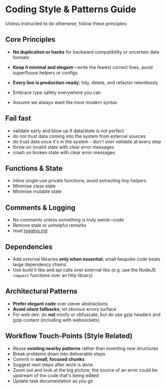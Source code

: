 # Coding Style & Patterns Guide

Unless instructed to do otherwise, follow these principles:

## Core Principles
- **No duplication or hacks** for backward compatibility or uncertain data formats
- **Keep it minimal and elegant**—write the fewest correct lines, avoid superfluous helpers or configs
- **Every line is production‑ready**; tidy, delete, and refactor relentlessly

- Embrace type safety everywhere you can
- Assume we always want the most modern syntax

## Fail fast
- validate early and blow up if data/state is not perfect
- do not trust data coming into the system from external sources
- do trust data once it's in the system - don't _over validate_ at every step
- throw on invalid state with clear error messages
- crash on broken state with clear error messages

## Functions & State
- Inline single‑use private functions; avoid extracting tiny helpers
- Minimise class state
- Minimise mutable state

## Comments & Logging
- No comments unless something is truly weird—code
- Remove stale or unhelpful remarks
- read [logging.md](logging.md)

## Dependencies
- Add external libraries **only when essential**; small bespoke code beats large dependency chains
- Use build it libs and api calls over external libs (e.g. use the NodeJS `request` functions over an http library)

## Architectural Patterns
- **Prefer elegant code** over clever abstractions
- **Avoid silent fallbacks**; let obvious errors surface
- For web dev: do **not** minify or obfuscate, but do use gzip headers and gzip content (including with websockets)

## Workflow Touch‑Points (Style Related)
- Reuse **existing nearby patterns** rather than inventing new structures
- Break problems down into deliverable steps
- Commit in **small, focused chunks**
- Suggest next steps after work is done
- Zoom out and look at the big picture, the source of an error could be upstream of the code that's being edited
- Update task documentation as you go